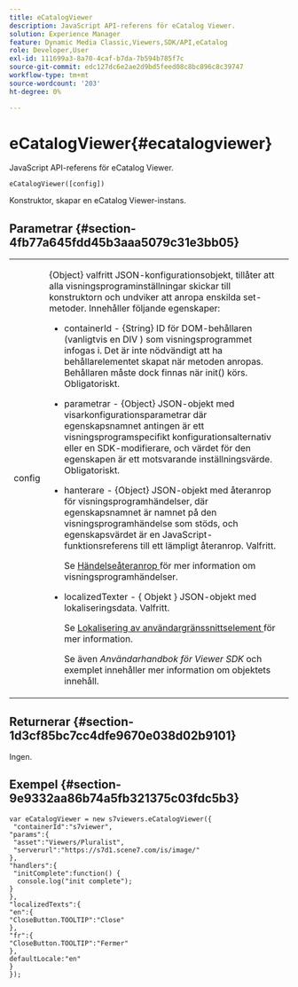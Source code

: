 ```yaml
---
title: eCatalogViewer
description: JavaScript API-referens för eCatalog Viewer.
solution: Experience Manager
feature: Dynamic Media Classic,Viewers,SDK/API,eCatalog
role: Developer,User
exl-id: 111699a3-8a70-4caf-b7da-7b594b785f7c
source-git-commit: edc127dc6e2ae2d9bd5feed08c8bc896c8c39747
workflow-type: tm+mt
source-wordcount: '203'
ht-degree: 0%

---
```


# eCatalogViewer{#ecatalogviewer}

JavaScript API-referens för eCatalog Viewer.

`eCatalogViewer([config])`

Konstruktor, skapar en eCatalog Viewer-instans.

## Parametrar {#section-4fb77a645fdd45b3aaa5079c31e3bb05}

<table id="table_896DFF34A68A403DB93A6D597461A573"> 
 <tbody> 
  <tr> 
   <td colname="col1"> <p> <span class="codeph"> <span class="varname"> config </span> </span> </p> </td> 
   <td colname="col2"> <p> <span class="codeph"> {Object} </span> valfritt JSON-konfigurationsobjekt, tillåter att alla visningsprograminställningar skickar till konstruktorn och undviker att anropa enskilda set-metoder. Innehåller följande egenskaper: </p> <p> 
     <ul id="ul_266C711E8E75471E90C15F39A96A142F"> 
      <li id="li_71857BBD652243A094E936C2C8EA9702"> <p> <span class="codeph"> containerId </span> - <span class="codeph"> {String} </span> ID för DOM-behållaren (vanligtvis en <span class="codeph"> DIV </span>) som visningsprogrammet infogas i. Det är inte nödvändigt att ha behållarelementet skapat när metoden anropas. Behållaren måste dock finnas när <span class="codeph"> init() </span> körs. Obligatoriskt. </p> </li> 
      <li id="li_3D28979F04274AC9B507B33D4275FC3A"> <p> <span class="codeph"> parametrar </span> - <span class="codeph"> {Object} </span> JSON-objekt med visarkonfigurationsparametrar där egenskapsnamnet antingen är ett visningsprogramspecifikt konfigurationsalternativ eller en SDK-modifierare, och värdet för den egenskapen är ett motsvarande inställningsvärde. Obligatoriskt. </p> </li> 
      <li id="li_A40AC2167575415FB3383D070E27B9AB"> <p> <span class="codeph"> hanterare </span> - <span class="codeph"> {Object} </span> JSON-objekt med återanrop för visningsprogramhändelser, där egenskapsnamnet är namnet på den visningsprogramhändelse som stöds, och egenskapsvärdet är en JavaScript-funktionsreferens till ett lämpligt återanrop. Valfritt. </p> <p>Se <a href="../../../c-html5-s7-aem-asset-viewers/c-html5-20-ecatalog-viewer-about/c-html5-20-ecatalog-viewer-event-callbacks.md#concept-0bf5ff877043468db58ac62a92d002b6" format="dita" scope="local"> Händelseåteranrop </a> för mer information om visningsprogramhändelser. </p> </li> 
      <li id="li_FE5B330E98834CB08C16FCA694F31BE3"> <p> <span class="codeph"> localizedTexter </span> - { <span class="codeph"> Objekt </span>} JSON-objekt med lokaliseringsdata. Valfritt. </p> <p>Se <a href="../../../c-html5-s7-aem-asset-viewers/c-html5-20-ecatalog-viewer-about/c-html5-20-ecatalog-viewer-localization.md#concept-cbfc39344c494eb7b9f6a272cff0cc74" format="dita" scope="local"> Lokalisering av användargränssnittselement </a> för mer information. </p> <p>Se även <i>Användarhandbok för Viewer SDK</i> och exemplet innehåller mer information om objektets innehåll. </p> </li> 
     </ul> </p> </td> 
  </tr> 
 </tbody> 
</table>

## Returnerar {#section-1d3cf85bc7cc4dfe9670e038d02b9101}

Ingen.

## Exempel {#section-9e9332aa86b74a5fb321375c03fdc5b3}

```
var eCatalogViewer = new s7viewers.eCatalogViewer({ 
 "containerId":"s7viewer", 
"params":{ 
 "asset":"Viewers/Pluralist", 
 "serverurl":"https://s7d1.scene7.com/is/image/" 
}, 
"handlers":{ 
 "initComplete":function() { 
  console.log("init complete"); 
} 
}, 
"localizedTexts":{ 
"en":{ 
"CloseButton.TOOLTIP":"Close" 
}, 
"fr":{ 
"CloseButton.TOOLTIP":"Fermer" 
}, 
defaultLocale:"en" 
} 
});
```
